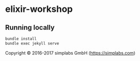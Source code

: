 # elixir-workshop

## Running locally

```bash
bundle install
bundle exec jekyll serve
```

Copyright &copy; 2016-2017 simplabs GmbH (https://simplabs.com)
